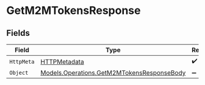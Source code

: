 # GetM2MTokensResponse


## Fields

| Field                                                                                             | Type                                                                                              | Required                                                                                          | Description                                                                                       |
| ------------------------------------------------------------------------------------------------- | ------------------------------------------------------------------------------------------------- | ------------------------------------------------------------------------------------------------- | ------------------------------------------------------------------------------------------------- |
| `HttpMeta`                                                                                        | [HTTPMetadata](../../Models/Components/HTTPMetadata.md)                                           | :heavy_check_mark:                                                                                | N/A                                                                                               |
| `Object`                                                                                          | [Models.Operations.GetM2MTokensResponseBody](../../Models/Operations/GetM2MTokensResponseBody.md) | :heavy_minus_sign:                                                                                | 200 OK                                                                                            |
